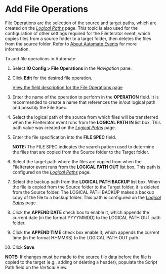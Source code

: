 # Add File Operations

File Operations are the selection of the source and target paths, which
are created on the *[Logical Paths](../Page_Desc/Logical_Paths.htm)*
page. This topic is also used for the configuration of other settings
required for the FileIterator event, which copies files from a source
folder to a target folder, then deletes the files from the source
folder. Refer to [About Automate Events](About_Automate_Events.htm) for
more information.

To add file operations in Automate:

1.  Select **IO Config \> File Operations** in the *Navigation* pane.

2.  Click **Edit** for the desired file operation.
    
    [View the field description for the File Operations
    page](../Page_Desc/File_Operations.htm)

3.  Enter the name of the operation to perform in the **OPERATION**
    field. It is recommended to create a name that references the in/out
    logical path and possibly the File Spec.

4.  Select the logical path of the source from which files will be
    transferred when the FileIterator event runs from the **LOGICAL PATH
    IN** list box. This path value was created on the *[Logical
    Paths](../Page_Desc/Logical_Paths.htm)* page.

5.  Enter the file specification into the **FILE SPEC** field.
    
    **NOTE:** The FILE SPEC indicates the search pattern used to
    determine the files that are copied from the Source folder to the
    Target folder.

6.  Select the target path where the files are copied from when the
    FileIterator event runs from the **LOGICAL PATH OUT** list box. This
    path is configured on the *[Logical
    Paths](../Page_Desc/Logical_Paths.htm)* page.

7.  Select the backup path from the **LOGICAL PATH BACKUP** list box.
    When the file is copied from the Source folder to the Target folder,
    it is deleted from the Source folder. The LOGICAL PATH BACKUP makes
    a backup copy of the file to a backup folder. This path is
    configured on the *[Logical Paths](../Page_Desc/Logical_Paths.htm)*
    page.

8.  Click the **APPEND DATE** check box to enable it, which appends the
    current date (in the format YYYYMMDD) to the LOGICAL PATH OUT path
    folder.

9.  Click the **APPEND TIME** check box enable it, which appends the
    current time (in the format HHMMSS) to the LOGICAL PATH OUT path.

10. Click **Save**.

**NOTE:** If changes must be made to the source file data before the
file is copied to the target (e.g., adding or deleting a header),
populate the Script Path field on the *Vertical* View.

